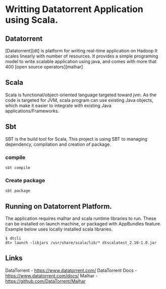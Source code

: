 # Writting Datatorrent Application using Scala.

## Datatorrent
[Datatorrent][dt] is platform for writing real-time application on Hadoop
It scales linearly with number of resources. It provides a simple programing
model to write scalable application using java, and comes with more that 400
[open source operators][malhar]


## Scala
Scala is functional/object-oriented language targeted toward
jvm. As the code is targeted for JVM, scala program can use
existing Java objects, which make it easier to integrate with
existing Java applications/Frameworks.

## Sbt
SBT is the build tool for Scala, This project is using SBT to
managing dependency, compilation and creation of package.

### compile

    sbt compile

### Create package
    
    sbt package

## Running on Datatorrent Platform.

The application requires malhar and scala runtime libraries to run.  These can be installed on launch machine, or packaged with AppBundles feature.  Example below uses locally installed scala libraries.

    $ dtcli 
    dt> launch -libjars /usr/share/scala/lib/* dtscalatest_2.10-1.0.jar


## Links

DataTorrent - https://www.datatorrent.com/
DataTorrent Docs - https://www.datatorrent.com/docs/
Malhar - https://github.com/DataTorrent/Malhar
